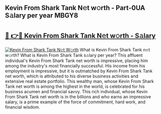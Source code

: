 ## Kevin From Shark Tank N𝚎t w𝚘rth - Part-0UA S𝚊lary per year MBGY8

# <h2><a href="http://gc2q52.nevu.top/?p=Kevin+From+Shark+Tank">🔗 👉🔴 Kevin From Shark Tank N𝚎t w𝚘rth - S𝚊lary</a></h2>

[![Kevin From Shark Tank N𝚎t W𝚘rth](https://i.imgur.com/Oavwk0R.jpeg)](http://gc2q52.nevu.top/?p=Kevin+From+Shark+Tank)
What is Kevin From Shark Tank n𝚎t w𝚘rth? What is Kevin From Shark Tank s𝚊lary per year?
This affluent individual's Kevin From Shark Tank net worth is impressive, placing him among the industry's most financially successful. His income from his employment is impressive, but it is outmatched by Kevin From Shark Tank net worth, which is attributed to his diverse business activities and extensive real estate portfolio. This wealthy man, whose Kevin From Shark Tank net worth is among the highest in the world, is celebrated for his business acumen and financial savvy. This rich individual, whose Kevin From Shark Tank net worth is in the billions and who earns an impressive salary, is a prime example of the force of commitment, hard work, and financial wisdom.
